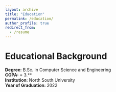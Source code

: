 ```yaml
---
layout: archive
title: "Education"
permalink: /education/
author_profile: true
redirect_from:
  - /resume
---
```

Educational Background
======
**Degree:** B.Sc. in Computer Science and Engineering  
**CGPA:** = 3.**  
**Institution:** North South University  
**Year of Graduation:** 2022  



